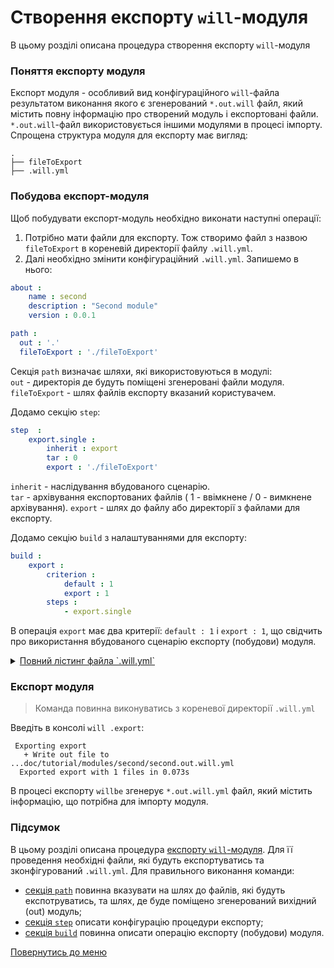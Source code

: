 # Створення експорту `will`-модуля

В цьому розділі описана процедура створення експорту `will`-модуля

### <a name="export-module-term"></a> Поняття експорту модуля
Експорт модуля - особливий вид конфігураційного `will`-файла результатом виконання якого є згенерований `*.out.will` файл, який містить повну інформацію про створений модуль і експортовані файли. `*.out.will`-файл використовується іншими модулями в процесі імпорту.  
Спрощена структура модуля для експорту має вигляд:

```
.
├── fileToExport
├── .will.yml
```

### <a name="export-module-creation"></a> Побудова експорт-модуля
Щоб побудувати експорт-модуль необхідно виконати наступні операції:
1. Потрібно мати файли для експорту. Тож створимо файл з назвою `fileToExport` в кореневій директорії файлу `.will.yml`.  
2. Далі необхідно змінити конфігураційний `.will.yml`. Запишемо в нього:
<a name="section-path"></a>

``` yaml
about :
    name : second
    description : "Second module"
    version : 0.0.1

path :
  out : '.'
  fileToExport : './fileToExport'

```

Секція `path` визначає шляхи, які використовуються в модулі:  
`out` - директорія де будуть поміщені згенеровані файли модуля.  
`fileToExport` - шлях файлів експорту вказаний користувачем.

<a name="section-step"></a>
Додамо секцію `step`:

``` yaml
step  :
    export.single :
        inherit : export
        tar : 0
        export : './fileToExport'
```

`inherit` - наслідування вбудованого сценарію.  
`tar` - архівування експортованих файлів ( 1 - ввімкнене / 0 - вимкнене архівування).
`export` - шлях до файлу або директорії з файлами для експорту.

<a name="section-build"></a>
Додамо секцію `build` з налаштуваннями для експорту:

``` yaml
build :
    export :
        criterion :
            default : 1
            export : 1
        steps :
            - export.single
```

В операція `export` має два критерії: `default : 1` і `export : 1`, що свідчить про використання вбудованого сценарію експорту (побудови) модуля.
<a name="export-module-listing"></a>

<details>
  <summary><u>Повний лістинг файла `.will.yml`</u></summary>

```yaml

about :
    name : second
    description : "Second module"
    version : 0.0.1

path :
  out : '.'
  fileToExport : './fileToExport'

step  :
    export.single :
        inherit : export
        tar : 0
        export : './fileToExport'

build :
    export :
        criterion :
            default : 1
            export : 1
        steps :
            - export.single
```
</details>

### <a name="exporting"></a> Експорт модуля

> Команда повинна виконуватись з кореневої директорії `.will.yml`

Введіть в консолі `will .export`:

```
 Exporting export
   + Write out file to ...doc/tutorial/modules/second/second.out.will.yml
  Exported export with 1 files in 0.073s
```

В процесі експорту `willbe` згенерує `*.out.will.yml` файл, який містить інформацію, що потрібна для імпорту модуля.

### Підсумок
В цьому розділі описана процедура [експорту `will`-модуля](#export-module-term). Для її проведення необхідні файли, які будуть експортуватись та зконфігурований `.will.yml`.
Для правильного виконання команди:
- [секція `path`](#section-path) повинна вказувати на шлях до файлів, які будуть експотруватись, та шлях, де буде поміщено згенерований вихідний (out) модуль;
- [секція `step`](#section-step) описати конфігурацію процедури експорту;
- [секція `build`](#section-build) повинна описати операцію експорту (побудови) модуля.

[Повернутись до меню](Topics.md)
